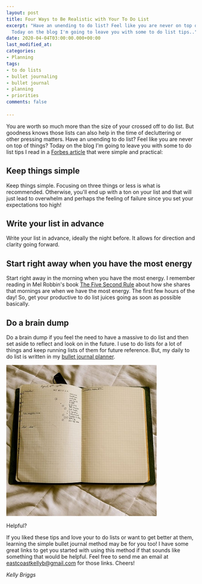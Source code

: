 ```yaml
---
layout: post
title: Four Ways to Be Realistic with Your To Do List
excerpt: "⁣⁣⁣⁣Have an unending to do list? Feel like you are never on top of things?
  ⁣⁣⁣⁣⁣Today on the blog I'm going to leave you with some to do list tips.."
date: 2020-04-04T03:00:00.000+00:00
last_modified_at: 
categories:
- Planning
tags:
- to do lists
- bullet journaling
- bullet journal
- planning
- priorities
comments: false

---
```

You are worth so much more than the size of your crossed off to do list. But goodness knows those lists can also help in the time of decluttering or other pressing matters.⁣⁣⁣⁣⁣ Have an unending to do list? Feel like you are never on top of things? ⁣⁣⁣⁣⁣Today on the blog I'm going to leave you with some to do list tips I read in a [Forbes article](https://www.forbes.com/sites/bryancollinseurope/2020/02/20/how-to-put-together-a-realistic-to-do-list-every-day/#4476afb519e3) that were simple and practical:⁣

## Keep things simple

Keep things simple. Focusing on three things or less is what is recommended.⁣⁣⁣⁣⁣ Otherwise, you'll end up with a ton on your list and that will just lead to overwhelm and perhaps the feeling of failure since you set your expectations too high!

## Write your list in advance

Write your list in advance, ideally the night before. It allows for direction and clarity going forward.⁣⁣⁣⁣⁣

## Start right away when you have the most energy

Start right away in the morning when you have the most energy. ⁣⁣⁣⁣⁣I remember reading in Mel Robbin's book [The Five Second Rule](https://amzn.to/32iJ5jS) about how she shares that mornings are when we have the most energy. The first few hours of the day! So, get your productive to do list juices going as soon as possible basically.

## Do a brain dump

Do a brain dump if you feel the need to have a massive to do list and then set aside to reflect and look on in the future. ⁣⁣I use to do lists for a lot of things and keep running lists of them for future reference. But, my daily to do list is written in my [bullet journal planner](https://amzn.to/3gVIn0f).

![This is a picture of my bullet journal planner. It shows a spot for my meal plans, to do list, weekly tasks, and daily log where I write in my tasks.](/assets/img/bulletjournal.jpg "My Bullet Journal Planner")

⁣Helpful? ⁣⁣⁣⁣⁣

If you liked these tips and love your to do lists or want to get better at them, learning the simple bullet journal method may be for you too! I have some great links to get you started with using this method if that sounds like something that would be helpful. Feel free to send me an email at eastcoastkellyb@gmail.com for those links. Cheers!

_Kelly Briggs_